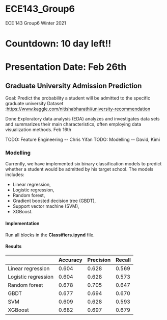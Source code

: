 # ECE143_Group6
ECE 143  Group6 Winter 2021
# Countdown: 10 day left!!
# Presentation Date: Feb 26th


## Graduate University Admission Prediction

Goal: Predict the probability a student will be admitted to the specific graduate university
Dataset :https://www.kaggle.com/nitishabharathi/university-recommendation

Done:Exploratory data analysis (EDA) analyzes and investigates data sets and summarizes their main characteristics, often employing data visualization methods.
Feb 16th

TODO: Feature Engineering -- Chris Yifan
TODO: Modelling -- David, Kimi

### Modelling

Currently, we have implemented six binary classification models to predict whether a student would be admitted by his target school. The models includes:

+ Linear regression,
+ Logistic regression,
+ Random forest,
+ Gradient boosted decision tree (GBDT),
+ Support vector machine (SVM),
+ XGBoost.

#### Implementation

Run all blocks in the **Classifiers.ipynd** file.

#### Results

|                     | Accuracy | Precision | Recall |
| ------------------- | -------- | --------- | ------ |
| Linear regression   | 0.604    | 0.628     | 0.569  |
| Logistic regression | 0.604    | 0.628     | 0.573  |
| Random forest       | 0.678    | 0.705     | 0.647  |
| GBDT                | 0.677    | 0.694     | 0.670  |
| SVM                 | 0.609    | 0.628     | 0.593  |
| XGBoost             | 0.682    | 0.697     | 0.679  |

